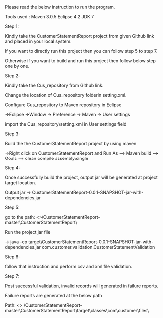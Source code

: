 Please read the below instruction to run the program.

Tools used :
Maven 3.0.5
Eclipse 4.2
JDK 7

Step 1:

Kindly take the CustomerStatementReport project from given Github link and placed in your local system.

If you want to directly run this project then you can follow step 5 to step 7. 

Otherwise if you want to build and run this project then follow below step one by one.

Step 2:

Kindly take the Cus_repository from Github link.

Change the location of Cus_repository folderin setting.xml.

Configure Cus_repository to Maven repository in Eclipse

->Eclipse ->Window -> Preference -> Maven -> User settings 
 
import the Cus_repository\setting.xml in User settings field

Step 3:

Build the the CustomerStatementReport project by using maven

->Right click on CustomerStatementReport and Run As --> Maven build --> Goals --> clean compile assembly:single

Step 4:

Once successfully build the project, output jar will be generated at project target location.

Output jar -> CustomerStatementReport-0.0.1-SNAPSHOT-jar-with-dependencies.jar

Step 5:

go to the path: <<you placed projects in disk path>>\CustomerStatementReport-master\CustomerStatementReport\

Run the project jar file

-> java -cp target\CustomerStatementReport-0.0.1-SNAPSHOT-jar-with-dependencies.jar com.customer.validation.CustomerStatementValidation

Step 6:

follow that instruction and perform csv and xml file validation.

Step 7:

Post successful validation, invalid records will generated in failure reports.

Failure reports are generated at the below path

Path: <<you placed projects in disk path>> \CustomerStatementReport-master\CustomerStatementReport\target\classes\com\customer\files\

